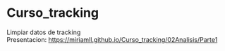 # Curso_tracking  
Limpiar datos de tracking  
Presentacion: https://miriamll.github.io/Curso_tracking/02Analisis/Parte1
